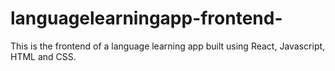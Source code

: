 # languagelearningapp-frontend-
This is the frontend of a language learning app built using React, Javascript, HTML and CSS.
